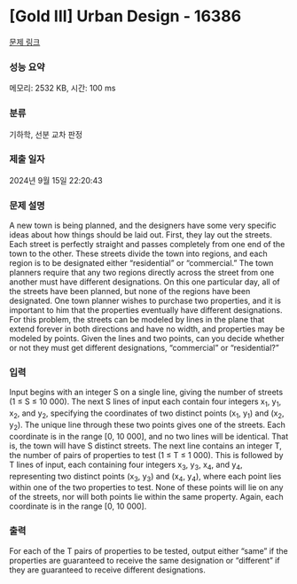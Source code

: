 # [Gold III] Urban Design - 16386 

[문제 링크](https://www.acmicpc.net/problem/16386) 

### 성능 요약

메모리: 2532 KB, 시간: 100 ms

### 분류

기하학, 선분 교차 판정

### 제출 일자

2024년 9월 15일 22:20:43

### 문제 설명

<p>A new town is being planned, and the designers have some very specific ideas about how things should be laid out. First, they lay out the streets. Each street is perfectly straight and passes completely from one end of the town to the other. These streets divide the town into regions, and each region is to be designated either “residential” or “commercial.” The town planners require that any two regions directly across the street from one another must have different designations. On this one particular day, all of the streets have been planned, but none of the regions have been designated. One town planner wishes to purchase two properties, and it is important to him that the properties eventually have different designations. For this problem, the streets can be modeled by lines in the plane that extend forever in both directions and have no width, and properties may be modeled by points. Given the lines and two points, can you decide whether or not they must get different designations, “commercial” or “residential?”</p>

### 입력 

 <p>Input begins with an integer S on a single line, giving the number of streets (1 ≤ S ≤ 10 000). The next S lines of input each contain four integers x<sub>1</sub>, y<sub>1</sub>, x<sub>2</sub>, and y<sub>2</sub>, specifying the coordinates of two distinct points (x<sub>1</sub>, y<sub>1</sub>) and (x<sub>2</sub>, y<sub>2</sub>). The unique line through these two points gives one of the streets. Each coordinate is in the range [0, 10 000], and no two lines will be identical. That is, the town will have S distinct streets. The next line contains an integer T, the number of pairs of properties to test (1 ≤ T ≤ 1 000). This is followed by T lines of input, each containing four integers x<sub>3</sub>, y<sub>3</sub>, x<sub>4</sub>, and y<sub>4</sub>, representing two distinct points (x<sub>3</sub>, y<sub>3</sub>) and (x<sub>4</sub>, y<sub>4</sub>), where each point lies within one of the two properties to test. None of these points will lie on any of the streets, nor will both points lie within the same property. Again, each coordinate is in the range [0, 10 000].</p>

### 출력 

 <p>For each of the T pairs of properties to be tested, output either “same” if the properties are guaranteed to receive the same designation or “different” if they are guaranteed to receive different designations.</p>

